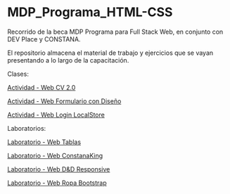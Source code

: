 # MDP_Programa_HTML-CSS
Recorrido de la beca MDP Programa para Full Stack Web, en conjunto con DEV Place y CONSTANA.

El repositorio almacena el material de trabajo y ejercicios que se vayan presentando a lo largo de la capacitación.

Clases:

<a class="clase_04" href="https://danielherrer.github.io/MDP_Programa_HTML-CSS/04_web_cv_2.0_css/index.html">Actividad - Web CV 2.0</a>

<a class="clase_05" href="https://danielherrer.github.io/MDP_Programa_HTML-CSS/05_web_formularioDiseño/index.html">Actividad - Web Formulario con Diseño</a>

<a href="https://danielherrer.github.io/MDP_Programa_HTML-CSS/11_web_loginLocalStore/index.html">Actividad - Web Login LocalStore</a>

Laboratorios:

<a href="https://danielherrer.github.io/MDP_Programa_HTML-CSS/02_web_tablasLaboratorio/index.html">Laboratorio - Web Tablas</a>

<a href="https://danielherrer.github.io/MDP_Programa_HTML-CSS/06_web_comidasLaboratorio/index.html">Laboratorio - Web ConstanaKing</a>

<a href="https://danielherrer.github.io/MDP_Programa_HTML-CSS/09_web_gridFlexLaboratorio/index.html">Laboratorio - Web D&D Responsive</a>

<a href="https://danielherrer.github.io/MDP_Programa_HTML-CSS/10_web_bootstrapLaboratorio/web/index.html">Laboratorio - Web Ropa Bootstrap</a>
